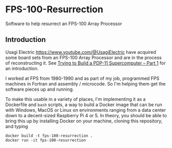 # FPS-100-Resurrection
Software to help resurrect an FPS-100 Array Processor

## Introduction
Usagi Electric <https://www.youtube.com/@UsagiElectric> have acquired
some board sets from an FPS-100 Array Processor and are in the
process of reconstructing it. See
[Trying to Build a PDP-11 Supercomputer – Part 1](https://youtu.be/ufOHzGh-jbs)
for an introduction.

I worked at FPS from 1980-1990 and as part of my job, programmed FPS machines
in Fortran and assembly / microcode. So I'm helping them get the software
pieces up and running.

To make this usable in a variety of places, I'm implementing it as a
Dockerfile and `bash` scripts, a way to build a Docker image that can
be run with Windows, MacOS or Linux on environments ranging from a data
center down to a decent-sized Raspberry Pi 4 or 5. In theory, you
should be able to bring this up by installing Docker on your machine,
cloning this repository, and typing

```
docker build -t fps-100-resurrection .
docker run -it fps-100-resurrection
```
